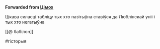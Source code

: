 **Forwarded from [Цімох](https://t.me/Tusajas)**

Цікава скласці табліцу тых хто пазітыўна ставіўся да Люблінскай уніі і тых хто негатыўна

[[@ бабілон]]

#гісторыя
